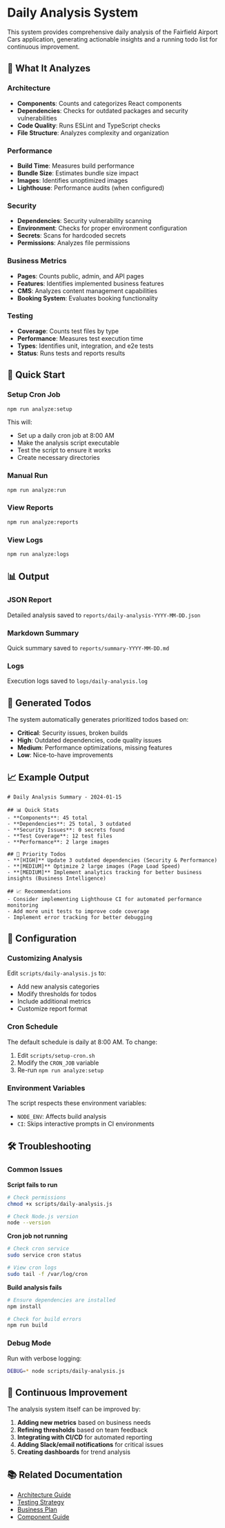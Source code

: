 # Daily Analysis System

This system provides comprehensive daily analysis of the Fairfield Airport Cars application, generating actionable insights and a running todo list for continuous improvement.

## 🎯 What It Analyzes

### Architecture
- **Components**: Counts and categorizes React components
- **Dependencies**: Checks for outdated packages and security vulnerabilities
- **Code Quality**: Runs ESLint and TypeScript checks
- **File Structure**: Analyzes complexity and organization

### Performance
- **Build Time**: Measures build performance
- **Bundle Size**: Estimates bundle size impact
- **Images**: Identifies unoptimized images
- **Lighthouse**: Performance audits (when configured)

### Security
- **Dependencies**: Security vulnerability scanning
- **Environment**: Checks for proper environment configuration
- **Secrets**: Scans for hardcoded secrets
- **Permissions**: Analyzes file permissions

### Business Metrics
- **Pages**: Counts public, admin, and API pages
- **Features**: Identifies implemented business features
- **CMS**: Analyzes content management capabilities
- **Booking System**: Evaluates booking functionality

### Testing
- **Coverage**: Counts test files by type
- **Performance**: Measures test execution time
- **Types**: Identifies unit, integration, and e2e tests
- **Status**: Runs tests and reports results

## 🚀 Quick Start

### Setup Cron Job
```bash
npm run analyze:setup
```

This will:
- Set up a daily cron job at 8:00 AM
- Make the analysis script executable
- Test the script to ensure it works
- Create necessary directories

### Manual Run
```bash
npm run analyze:run
```

### View Reports
```bash
npm run analyze:reports
```

### View Logs
```bash
npm run analyze:logs
```

## 📊 Output

### JSON Report
Detailed analysis saved to `reports/daily-analysis-YYYY-MM-DD.json`

### Markdown Summary
Quick summary saved to `reports/summary-YYYY-MM-DD.md`

### Logs
Execution logs saved to `logs/daily-analysis.log`

## 🎯 Generated Todos

The system automatically generates prioritized todos based on:

- **Critical**: Security issues, broken builds
- **High**: Outdated dependencies, code quality issues
- **Medium**: Performance optimizations, missing features
- **Low**: Nice-to-have improvements

## 📈 Example Output

```
# Daily Analysis Summary - 2024-01-15

## 📊 Quick Stats
- **Components**: 45 total
- **Dependencies**: 25 total, 3 outdated
- **Security Issues**: 0 secrets found
- **Test Coverage**: 12 test files
- **Performance**: 2 large images

## 🎯 Priority Todos
- **[HIGH]** Update 3 outdated dependencies (Security & Performance)
- **[MEDIUM]** Optimize 2 large images (Page Load Speed)
- **[MEDIUM]** Implement analytics tracking for better business insights (Business Intelligence)

## 📈 Recommendations
- Consider implementing Lighthouse CI for automated performance monitoring
- Add more unit tests to improve code coverage
- Implement error tracking for better debugging
```

## 🔧 Configuration

### Customizing Analysis
Edit `scripts/daily-analysis.js` to:
- Add new analysis categories
- Modify thresholds for todos
- Include additional metrics
- Customize report format

### Cron Schedule
The default schedule is daily at 8:00 AM. To change:
1. Edit `scripts/setup-cron.sh`
2. Modify the `CRON_JOB` variable
3. Re-run `npm run analyze:setup`

### Environment Variables
The script respects these environment variables:
- `NODE_ENV`: Affects build analysis
- `CI`: Skips interactive prompts in CI environments

## 🛠️ Troubleshooting

### Common Issues

**Script fails to run**
```bash
# Check permissions
chmod +x scripts/daily-analysis.js

# Check Node.js version
node --version
```

**Cron job not running**
```bash
# Check cron service
sudo service cron status

# View cron logs
sudo tail -f /var/log/cron
```

**Build analysis fails**
```bash
# Ensure dependencies are installed
npm install

# Check for build errors
npm run build
```

### Debug Mode
Run with verbose logging:
```bash
DEBUG=* node scripts/daily-analysis.js
```

## 🔄 Continuous Improvement

The analysis system itself can be improved by:

1. **Adding new metrics** based on business needs
2. **Refining thresholds** based on team feedback
3. **Integrating with CI/CD** for automated reporting
4. **Adding Slack/email notifications** for critical issues
5. **Creating dashboards** for trend analysis

## 📚 Related Documentation

- [Architecture Guide](../docs/architecture.md)
- [Testing Strategy](../docs/test-plan.md)
- [Business Plan](../docs/business-plan.md)
- [Component Guide](../COMPONENT_GUIDE.md) 